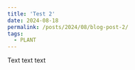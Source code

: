 ```yaml
---
title: 'Test 2'
date: 2024-08-18
permalink: /posts/2024/08/blog-post-2/
tags:
  - PLANT
---
```


Text text text



